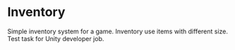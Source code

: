 # Inventory
Simple inventory system for a game.
Inventory use items with different size.
Test task for Unity developer job.
